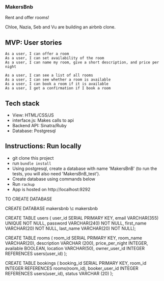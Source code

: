 ### MakersBnb

Rent and offer rooms!

Chloe, Nazia, Seb and Vu are building an airbnb clone.

## MVP: User stories

```As a user, I can offer a room```  
```As a user, I can set availability of the room```  
```As a user, I can name my room, give a short description, and price per night```  

```As a user, I can see a list of all rooms```  
```As a user, I can see whether a room is available```  
```As a user, I can book a room if it is available```  
```As a user, I get a confirmation if I book a room```  

## Tech stack
* View: HTML/CSS/JS  
* interface.js: Makes calls to api  
* Backend API: Sinatra/Ruby  
* Database: Postgresql  

## Instructions: Run locally
* git clone this project
* run ```bundle install```
* Using postgresql, create a database with name 'MakersBnB' (to run the tests, you will also need 'MakersBnB_test').
* Create database using commands below
* Run ```rackup```
* App is hosted on http://localhost:9292

TO CREATE DATABASE

CREATE DATABASE makersbnb
\c makersbnb

CREATE TABLE users (
user_id SERIAL PRIMARY KEY,
email VARCHAR(355) UNIQUE NOT NULL,
password VARCHAR(240) NOT NULL,
first_name VARCHAR(20) NOT NULL,
last_name VARCHAR(20) NOT NULL);

CREATE TABLE rooms (
room_id SERIAL PRIMARY KEY,
room_name VARCHAR(20),
description VARCHAR (200),
price_per_night INTEGER,
available BOOLEAN,
location VARCHAR(50),
owner_user_id INTEGER REFERENCES users(user_id)
);

CREATE TABLE bookings (
booking_id SERIAL PRIMARY KEY,
room_id INTEGER REFERENCES rooms(room_id),
booker_user_id INTEGER REFERENCES users(user_id),
status VARCHAR (20)
);
